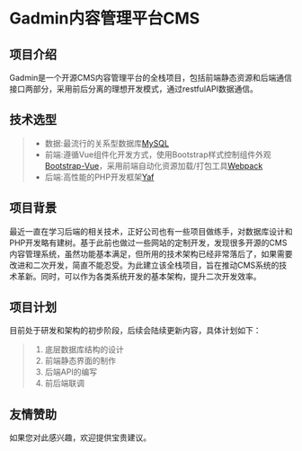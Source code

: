 # Gadmin内容管理平台CMS

## 项目介绍
Gadmin是一个开源CMS内容管理平台的全栈项目，包括前端静态资源和后端通信接口两部分，采用前后分离的理想开发模式，通过restfulAPI数据通信。

## 技术选型
> * 数据:最流行的关系型数据库[MySQL](https://www.mysql.com/)
> * 前端:遵循Vue组件化开发方式，使用Bootstrap样式控制组件外观[Bootstrap-Vue](https://bootstrap-vue.js.org/)，采用前端自动化资源加载/打包工具[Webpack](https://webpack.js.org/)
> * 后端:高性能的PHP开发框架[Yaf](http://php.net/manual/zh/book.yaf.php)

## 项目背景
最近一直在学习后端的相关技术，正好公司也有一些项目做练手，对数据库设计和PHP开发略有建树。基于此前也做过一些网站的定制开发，发现很多开源的CMS内容管理系统，虽然功能基本满足，但所用的技术架构已经非常落后了，如果需要改进和二次开发，简直不能忍受。为此建立该全栈项目，旨在推动CMS系统的技术革新。同时，可以作为各类系统开发的基本架构，提升二次开发效率。

## 项目计划
目前处于研发和架构的初步阶段，后续会陆续更新内容，具体计划如下：
> 1. 底层数据库结构的设计
> 2. 前端静态界面的制作
> 3. 后端API的编写
> 4. 前后端联调

## 友情赞助
如果您对此感兴趣，欢迎提供宝贵建议。